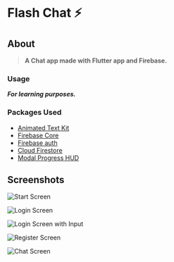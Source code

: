 # Flash Chat ⚡️


## About
> **A Chat app made with Flutter app and Firebase.**

### Usage
***For learning purposes.***

### Packages Used
- [Animated Text Kit](https://pub.dev/packages/animated_text_kit)
- [Firebase Core](https://pub.dev/packages/firebase_core)
- [Firebase auth](https://pub.dev/packages/firebase_auth)
- [Cloud Firestore](https://pub.dev/packages/cloud_firestore)
- [Modal Progress HUD](https://pub.dev/packages/modal_progress_hud)

## Screenshots
![Start Screen](images/WelcomeScreen.png)

![Login Screen](images/LoginScreen.png)

![Login Screen with Input](images/LoginScreenWithInput.png)

![Register Screen](images/RegisterScreen.png)

![Chat Screen](images/ChatScreen.png)